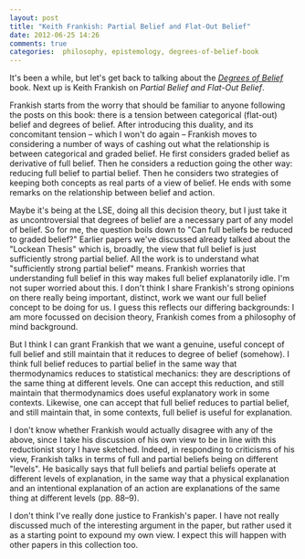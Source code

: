 ```yaml
---
layout: post
title: "Keith Frankish: Partial Belief and Flat-Out Belief"
date: 2012-06-25 14:26
comments: true
categories:  philosophy, epistemology, degrees-of-belief-book
---
```

It's been a while, but let's get back to talking about the
_[Degrees of Belief](/blog/categories/degrees-of-belief-book/)_ book.
Next up is Keith Frankish on 
_Partial Belief and Flat-Out Belief_.

<!-- more -->

Frankish starts from the worry that should be familiar
to anyone following the posts on this book:
there is a tension between categorical (flat-out) belief
and degrees of belief.
After introducing this duality, and its concomitant tension
– which I won't do again –
Frankish moves to considering a number of ways of cashing
out what the relationship is between categorical and graded belief.
He first considers graded belief as derivative of full belief.
Then he considers a reduction going the other way:
reducing full belief to partial belief.
Then he considers two strategies of keeping both concepts
as real parts of a view of belief.
He ends with some remarks on the relationship between 
belief and action.

Maybe it's being at the LSE, doing all this decision theory, 
but I just take it as
uncontroversial that degrees of belief are a necessary part
of any model of belief.
So for me, the question boils down to "Can full beliefs be reduced
to graded belief?"
Earlier papers we've discussed already talked about the 
"Lockean Thesis" which is, broadly,
the view that full belief is just sufficiently strong
partial belief.
All the work is to understand what "sufficiently strong
partial belief" means.
Frankish worries that understanding full belief in this
way makes full belief explanatorily idle.
I'm not super worried about this.
I don't think I share Frankish's strong opinions
on there really being important,
distinct, work we want our full belief concept to be doing for us.
I guess this reflects our differing backgrounds:
I am more focussed on decision theory, Frankish comes from a 
philosophy of mind background.

But I think I can grant Frankish that we want a genuine, useful
concept of full belief and still maintain that it reduces to
degree of belief (somehow).
I think full belief reduces to partial belief in the same way
that thermodynamics reduces to statistical mechanics:
they are descriptions of the same thing at different levels.
One can accept this reduction, and still maintain
that thermodynamics does useful explanatory work in some contexts.
Likewise, one can accept that full belief reduces to 
partial belief, and still maintain that, in some contexts,
full belief is useful for explanation.

I don't know whether Frankish would actually disagree with any
of the above, since I take his discussion of his own view
to be in line with this reductionist story I have sketched.
Indeed, in responding to criticisms of his view,
Frankish talks in terms of full and partial beliefs being on different
"levels".
He basically says that full beliefs and partial beliefs
operate at different levels of explanation, in the same way
that a physical explanation and an intentional explanation of 
an action are explanations of the same thing at different levels
(pp. 88–9).

I don't think I've really done justice to Frankish's paper.
I have not really discussed much of the interesting argument
in the paper, but rather used it as a starting point
to expound my own view.
I expect this will happen with other papers in this collection
too.
